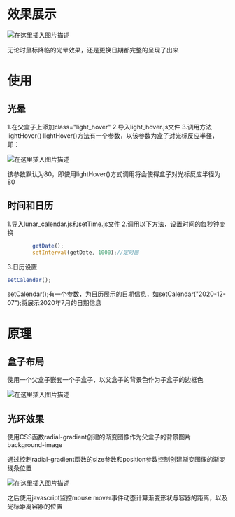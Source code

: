 # 效果展示
![在这里插入图片描述](https://img-blog.csdnimg.cn/20201207204715392.gif#pic_center)

无论时鼠标降临的光晕效果，还是更换日期都完整的呈现了出来

# 使用

## 光晕

1.在父盒子上添加class="light_hover"
2.导入light_hover.js文件
3.调用方法lightHover()
lightHover()方法有一个参数，以该参数为盒子对光标反应半径，即：

![在这里插入图片描述](https://img-blog.csdnimg.cn/2020120712123863.png)

该参数默认为80，即使用lightHover()方式调用将会使得盒子对光标反应半径为80

## 时间和日历
1.导入lunar_calendar.js和setTime.js文件
2.调用以下方法，设置时间的每秒钟变换
~~~javascript
        getDate();
        setInterval(getDate, 1000);//定时器
~~~
3.日历设置
~~~javascript
setCalendar();
~~~
setCalendar();有一个参数，为日历展示的日期信息，如setCalendar("2020-12-07");将展示2020年7月的日期信息

# 原理

## 盒子布局

使用一个父盒子嵌套一个子盒子，以父盒子的背景色作为子盒子的边框色

![在这里插入图片描述](https://img-blog.csdnimg.cn/20201206230218874.png)

## 光环效果

使用CSS函数radial-gradient创建的渐变图像作为父盒子的背景图片background-image

通过控制radial-gradient函数的size参数和position参数控制创建渐变图像的渐变线条位置

![在这里插入图片描述](https://img-blog.csdnimg.cn/20201206230232375.png?x-oss-process=image/watermark,type_ZmFuZ3poZW5naGVpdGk,shadow_10,text_aHR0cHM6Ly9ibG9nLmNzZG4ubmV0L3FxXzQzOTE1MzU2,size_16,color_FFFFFF,t_70)

之后使用javascript监控mouse mover事件动态计算渐变形状与容器的距离，以及光标距离容器的位置

